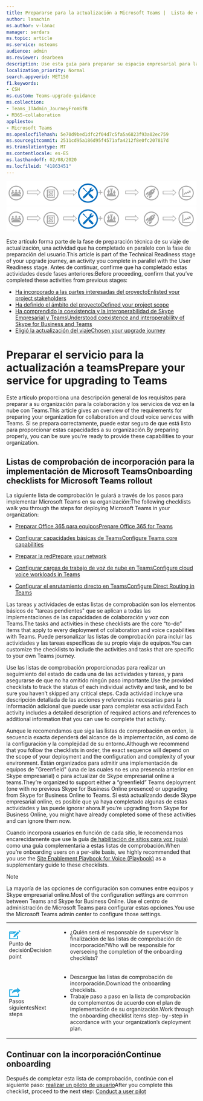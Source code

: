```yaml
---
title: Prepararse para la actualización a Microsoft Teams |  Lista de comprobación de lanzamiento de incorporación
author: lanachin
ms.author: v-lanac
manager: serdars
ms.topic: article
ms.service: msteams
audience: admin
ms.reviewer: dearbeen
description: Use esta guía para preparar su espacio empresarial para la implementación y el despliegue de Teams
localization_priority: Normal
search.appverid: MET150
f1.keywords:
- CSH
ms.custom: Teams-upgrade-guidance
ms.collection:
- Teams_ITAdmin_JourneyFromSfB
- M365-collaboration
appliesto:
- Microsoft Teams
ms.openlocfilehash: 5e70d9bed1dfc2f04d7c5fa5a6823f93a02ec759
ms.sourcegitcommit: 2511cd95a186d95f4571afa4212f8e0fc207817d
ms.translationtype: MT
ms.contentlocale: es-ES
ms.lasthandoff: 02/08/2020
ms.locfileid: "41863451"
---
```

<span data-ttu-id="fa7f9-103">![Actualizar el diagrama de viaje, enfatizando la fase de preparación técnica](media/upgrade-banner-tech-readiness.png "Etapas del viaje de actualización, con énfasis en la fase de preparación técnica")</span><span class="sxs-lookup"><span data-stu-id="fa7f9-103">![Upgrade journey diagram, emphasizing the Technical Readiness stage](media/upgrade-banner-tech-readiness.png "Stages of the upgrade journey, with emphasis on the Technical Readiness stage")</span></span>

<span data-ttu-id="fa7f9-104">Este artículo forma parte de la fase de preparación técnica de su viaje de actualización, una actividad que ha completado en paralelo con la fase de preparación del usuario.</span><span class="sxs-lookup"><span data-stu-id="fa7f9-104">This article is part of the Technical Readiness stage of your upgrade journey, an activity you complete in parallel with the User Readiness stage.</span></span> <span data-ttu-id="fa7f9-105">Antes de continuar, confirme que ha completado estas actividades desde fases anteriores:</span><span class="sxs-lookup"><span data-stu-id="fa7f9-105">Before proceeding, confirm that you’ve completed these activities from previous stages:</span></span>

- [<span data-ttu-id="fa7f9-106">Ha incorporado a las partes interesadas del proyecto</span><span class="sxs-lookup"><span data-stu-id="fa7f9-106">Enlisted your project stakeholders</span></span>](upgrade-enlist-stakeholders.md)
- [<span data-ttu-id="fa7f9-107">Ha definido el ámbito del proyecto</span><span class="sxs-lookup"><span data-stu-id="fa7f9-107">Defined your project scope</span></span>](https://aka.ms/SkypetoTeams-Scope)
- [<span data-ttu-id="fa7f9-108">Ha comprendido la coexistencia y la interoperabilidad de Skype Empresarial y Teams</span><span class="sxs-lookup"><span data-stu-id="fa7f9-108">Understood coexistence and interoperability of Skype for Business and Teams</span></span>](https://aka.ms/SkypeToTeams-Coexist)
- [<span data-ttu-id="fa7f9-109">Eligió la actualización del viaje</span><span class="sxs-lookup"><span data-stu-id="fa7f9-109">Chosen your upgrade journey</span></span>](upgrade-and-coexistence-of-skypeforbusiness-and-teams.md)

# <a name="prepare-your-service-for-upgrading-to-teams"></a><span data-ttu-id="fa7f9-110">Preparar el servicio para la actualización a teams</span><span class="sxs-lookup"><span data-stu-id="fa7f9-110">Prepare your service for upgrading to Teams</span></span>

<span data-ttu-id="fa7f9-111">Este artículo proporciona una descripción general de los requisitos para preparar a su organización para la colaboración y los servicios de voz en la nube con Teams.</span><span class="sxs-lookup"><span data-stu-id="fa7f9-111">This article gives an overview of the requirements for preparing your organization for collaboration and cloud voice services with Teams.</span></span> <span data-ttu-id="fa7f9-112">Si se prepara correctamente, puede estar seguro de que está listo para proporcionar estas capacidades a su organización.</span><span class="sxs-lookup"><span data-stu-id="fa7f9-112">By preparing properly, you can be sure you’re ready to provide these capabilities to your organization.</span></span>

## <a name="onboarding-checklists-for-microsoft-teams-rollout"></a><span data-ttu-id="fa7f9-113">Listas de comprobación de incorporación para la implementación de Microsoft Teams</span><span class="sxs-lookup"><span data-stu-id="fa7f9-113">Onboarding checklists for Microsoft Teams rollout</span></span>

<span data-ttu-id="fa7f9-114">La siguiente lista de comprobación le guiará a través de los pasos para implementar Microsoft Teams en su organización:</span><span class="sxs-lookup"><span data-stu-id="fa7f9-114">The following checklists walk you through the steps for deploying Microsoft Teams in your organization:</span></span>

- [<span data-ttu-id="fa7f9-115">Preparar Office 365 para equipos</span><span class="sxs-lookup"><span data-stu-id="fa7f9-115">Prepare Office 365 for Teams</span></span>](onboarding-checklist-enable-office-365.md)

- [<span data-ttu-id="fa7f9-116">Configurar capacidades básicas de Teams</span><span class="sxs-lookup"><span data-stu-id="fa7f9-116">Configure Teams core capabilities</span></span>](onboarding-checklist-configure-microsoft-teams-core-capabilities.md)

- [<span data-ttu-id="fa7f9-117">Preparar la red</span><span class="sxs-lookup"><span data-stu-id="fa7f9-117">Prepare your network</span></span>](prepare-network.md)

- [<span data-ttu-id="fa7f9-118">Configurar cargas de trabajo de voz de nube en Teams</span><span class="sxs-lookup"><span data-stu-id="fa7f9-118">Configure cloud voice workloads in Teams</span></span>](onboarding-checklist-configure-cloud-voice-workloads-in-Microsoft-Teams.md)

- [<span data-ttu-id="fa7f9-119">Configurar el enrutamiento directo en Teams</span><span class="sxs-lookup"><span data-stu-id="fa7f9-119">Configure Direct Routing in Teams</span></span>](onboarding-checklist-configure-direct-routing-in-microsoft-teams.md)

<span data-ttu-id="fa7f9-120">Las tareas y actividades de estas listas de comprobación son los elementos básicos de "tareas pendientes" que se aplican a todas las implementaciones de las capacidades de colaboración y voz con Teams.</span><span class="sxs-lookup"><span data-stu-id="fa7f9-120">The tasks and activities in these checklists are the core “to-do” items that apply to every deployment of collaboration and voice capabilities with Teams.</span></span> <span data-ttu-id="fa7f9-121">Puede personalizar las listas de comprobación para incluir las actividades y las tareas específicas de su propio viaje de equipos.</span><span class="sxs-lookup"><span data-stu-id="fa7f9-121">You can customize the checklists to include the activities and tasks that are specific to your own Teams journey.</span></span>

<span data-ttu-id="fa7f9-122">Use las listas de comprobación proporcionadas para realizar un seguimiento del estado de cada una de las actividades y tareas, y para asegurarse de que no ha omitido ningún paso importante.</span><span class="sxs-lookup"><span data-stu-id="fa7f9-122">Use the provided checklists to track the status of each individual activity and task, and to be sure you haven’t skipped any critical steps.</span></span> <span data-ttu-id="fa7f9-123">Cada actividad incluye una descripción detallada de las acciones y referencias necesarias para la información adicional que puede usar para completar esa actividad.</span><span class="sxs-lookup"><span data-stu-id="fa7f9-123">Each activity includes a detailed description of required actions and references to additional information that you can use to complete that activity.</span></span>

<span data-ttu-id="fa7f9-124">Aunque le recomendamos que siga las listas de comprobación en orden, la secuencia exacta dependerá del alcance de la implementación, así como de la configuración y la complejidad de su entorno.</span><span class="sxs-lookup"><span data-stu-id="fa7f9-124">Although we recommend that you follow the checklists in order, the exact sequence will depend on the scope of your deployment and the configuration and complexity of your environment.</span></span> <span data-ttu-id="fa7f9-125">Están organizados para admitir una implementación de equipos de "Greenfield" (una de las cuales no es una presencia anterior en Skype empresarial) o para actualizar de Skype empresarial online a teams.</span><span class="sxs-lookup"><span data-stu-id="fa7f9-125">They’re organized to support either a “greenfield” Teams deployment (one with no previous Skype for Business Online presence) or upgrading from Skype for Business Online to Teams.</span></span> <span data-ttu-id="fa7f9-126">Si está actualizando desde Skype empresarial online, es posible que ya haya completado algunas de estas actividades y las puede ignorar ahora.</span><span class="sxs-lookup"><span data-stu-id="fa7f9-126">If you’re upgrading from Skype for Business Online, you might have already completed some of these activities and can ignore them now.</span></span>

<span data-ttu-id="fa7f9-127">Cuando incorpora usuarios en función de cada sitio, le recomendamos encarecidamente que use la guía [de habilitación de sitios para voz (guía)](https://github.com/MicrosoftDocs/OfficeDocs-SkypeForBusiness/blob/live/Teams/downloads/site-enablement-playbook-for-voice-(playbook).xlsx?raw=true) como una guía complementaria a estas listas de comprobación.</span><span class="sxs-lookup"><span data-stu-id="fa7f9-127">When you’re onboarding users on a per-site basis, we highly recommended that you use the [Site Enablement Playbook for Voice (Playbook)](https://github.com/MicrosoftDocs/OfficeDocs-SkypeForBusiness/blob/live/Teams/downloads/site-enablement-playbook-for-voice-(playbook).xlsx?raw=true) as a supplementary guide to these checklists.</span></span>

>[!NOTE]
><span data-ttu-id="fa7f9-128">La mayoría de las opciones de configuración son comunes entre equipos y Skype empresarial online.</span><span class="sxs-lookup"><span data-stu-id="fa7f9-128">Most of the configuration settings are common between Teams and Skype for Business Online.</span></span> <span data-ttu-id="fa7f9-129">Use el centro de administración de Microsoft Teams para configurar estas opciones.</span><span class="sxs-lookup"><span data-stu-id="fa7f9-129">You use the Microsoft Teams admin center to configure those settings.</span></span>

<table>
<tr><td><img src="media/audio_conferencing_image7.png" alt="An icon depicting a decision point"/> <br/><span data-ttu-id="fa7f9-130">Punto de decisión</span><span class="sxs-lookup"><span data-stu-id="fa7f9-130">Decision point</span></span></td><td><ul><li><span data-ttu-id="fa7f9-131">¿Quién será el responsable de supervisar la finalización de las listas de comprobación de incorporación?</span><span class="sxs-lookup"><span data-stu-id="fa7f9-131">Who will be responsible for overseeing the completion of the onboarding checklists?</span></span></li></ul></td></tr>
<tr><td><img src="media/audio_conferencing_image9.png" alt="An icon depicting the next steps"/><br/><span data-ttu-id="fa7f9-132">Pasos siguientes</span><span class="sxs-lookup"><span data-stu-id="fa7f9-132">Next steps</span></span></td><td><ul><li><span data-ttu-id="fa7f9-133">Descargue las listas de comprobación de incorporación.</span><span class="sxs-lookup"><span data-stu-id="fa7f9-133">Download the onboarding checklists.</span></span></li><li><span data-ttu-id="fa7f9-134">Trabaje paso a paso en la lista de comprobación de complementos de acuerdo con el plan de implementación de su organización.</span><span class="sxs-lookup"><span data-stu-id="fa7f9-134">Work through the onboarding checklist items step-by-step in accordance with your organization’s deployment plan.</span></span></li></ul></td></tr>
</table>

<!--ENDOFSECTION-->

## <a name="continue-onboarding"></a><span data-ttu-id="fa7f9-135">Continuar con la incorporación</span><span class="sxs-lookup"><span data-stu-id="fa7f9-135">Continue onboarding</span></span>

<span data-ttu-id="fa7f9-136">Después de completar esta lista de comprobación, continúe con el siguiente paso: [realizar un piloto de usuario](pilot-essentials.md)</span><span class="sxs-lookup"><span data-stu-id="fa7f9-136">After you complete this checklist, proceed to the next step: [Conduct a user pilot](pilot-essentials.md)</span></span>

[//]: # (@Turgay, he comentado este párrafo siguiente porque es específico de la nube.)
<!--
As the next step, use the [Site Enablement Playbook for Voice (Playbook)](https://github.com/MicrosoftDocs/OfficeDocs-SkypeForBusiness/blob/live/Teams/downloads/site-enablement-playbook-for-voice-(playbook).xlsx?raw=true) to help you onboard your users on each site to cloud voice, and help ensure that you plan and execute important site-specific activities.
-->
